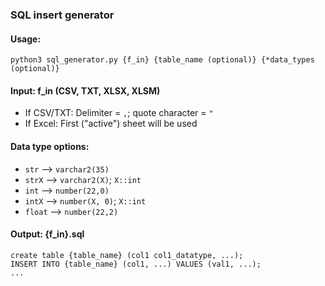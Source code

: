 ### SQL insert generator

#### Usage:
    python3 sql_generator.py {f_in} {table_name (optional)} {*data_types (optional)}
    
#### Input: f_in (CSV, TXT, XLSX, XLSM)
- If CSV/TXT: Delimiter = `,`; quote character = `"`
- If Excel: First ("active") sheet will be used

#### Data type options:
- `str` --> `varchar2(35)`
- `strX` --> `varchar2(X)`; `X::int`
- `int` --> `number(22,0)`
- `intX` --> `number(X, 0)`; `X::int`
- `float` --> `number(22,2)`

#### Output: {f_in}.sql
```
create table {table_name} (col1 col1_datatype, ...);
INSERT INTO {table_name} (col1, ...) VALUES (val1, ...);
...
```
